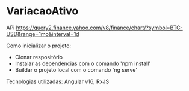 # VariacaoAtivo

APi
https://query2.finance.yahoo.com/v8/finance/chart/?symbol=BTC-USD&range=1mo&interval=1d

Como inicializar o projeto: 
  - Clonar respositório
  - Instalar as dependencias com o comando 'npm install'
  - Buildar o projeto local com o comando 'ng serve'


Tecnologias utilizadas: Angular v16, RxJS


